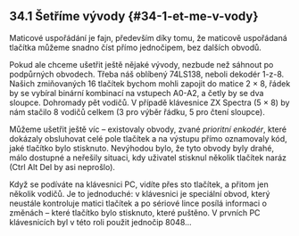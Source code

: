 ## 34.1 Šetříme vývody {#34-1-et-me-v-vody}

Maticové uspořádání je fajn, především díky tomu, že maticově uspořádaná tlačítka můžeme snadno číst přímo jednočipem, bez dalších obvodů.

Pokud ale chceme ušetřit ještě nějaké vývody, nezbude než sáhnout po podpůrných obvodech. Třeba náš oblíbený 74LS138, neboli dekodér 1-z-8\. Našich zmiňovaných 16 tlačítek bychom mohli zapojit do matice 2 × 8, řádek by se vybíral binární kombinací na vstupech A0-A2, a četly by se dva sloupce. Dohromady pět vodičů. V případě klávesnice ZX Spectra (5 × 8) by nám stačilo 8 vodičů celkem (3 pro výběr řádku, 5 pro čtení sloupce).

Můžeme ušetřit ještě víc – existovaly obvody, zvané _prioritní enkodér_, které dokázaly obsluhovat celé pole tlačítek a na výstupu přímo oznamovaly kód, jaké tlačítko bylo stisknuto. Nevýhodou bylo, že tyto obvody byly drahé, málo dostupné a neřešily situaci, kdy uživatel stisknul několik tlačítek naráz (Ctrl Alt Del by asi neprošlo).

Když se podíváte na klávesnici PC, vidíte přes sto tlačítek, a přitom jen několik vodičů. Je to jednoduché: v klávesnici je speciální obvod, který neustále kontroluje matici tlačítek a po sériové lince posílá informaci o změnách – které tlačítko bylo stisknuto, které puštěno. V prvních PC klávesnicích byl v této roli použit jednočip 8048...